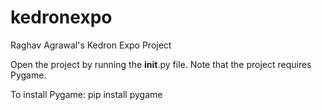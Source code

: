 # kedronexpo
Raghav Agrawal's Kedron Expo Project

Open the project by running the __init__.py file.
Note that the project requires Pygame.

To install Pygame:
pip install pygame
